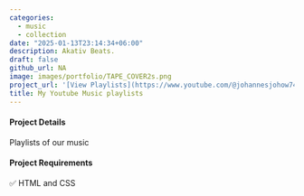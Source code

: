 ```yaml
---
categories:
  - music 
  - collection
date: "2025-01-13T23:14:34+06:00"
description: Akativ Beats.
draft: false
github_url: NA
image: images/portfolio/TAPE_COVER2s.png
project_url: '[View Playlists](https://www.youtube.com/@johannesjohow7471)'
title: My Youtube Music playlists 
---
```



#### Project Details
  
  Playlists of our music 
  
#### Project Requirements

✅ HTML and CSS
